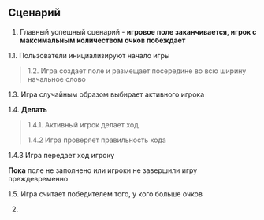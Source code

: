 ## Сценарий

1. Главный успешный сценарий - **игровое поле заканчивается, игрок с 
   максимальным количеством очков побеждает**

1.1. Пользователи инициализируют начало игры

>1.2. Игра создает поле и размещает посередине во всю ширину начальное слово

1.3. Игра случайным образом выбирает активного игрока

1.4. **Делать**

> 1.4.1. Активный игрок делает ход
> 
> 1.4.2 Игра проверяет правильность хода
> 
1.4.3 Игра передает ход игроку

**Пока** поле не заполнено или игроки не завершили игру преждевременно

1.5. Игра считает победителем того, у кого больше очков

2. 